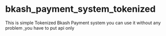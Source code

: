 # bkash_payment_system_tokenized
This is simple Tokenized Bkash Payment system you can use it without any problem ,you have to put api only 
